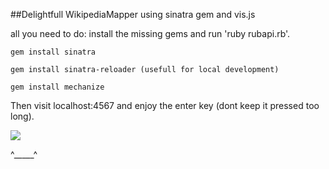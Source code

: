 ##Delightfull WikipediaMapper using sinatra gem and vis.js

all you need to do: install the missing gems and run 'ruby rubapi.rb'.

`gem install sinatra`

`gem install sinatra-reloader (usefull for local development)`

`gem install mechanize`

Then visit localhost:4567 and enjoy the enter key (dont keep it pressed too long).

![](http://www.sinatrarb.com/sinatra.github.com/images/logo.png)

^_____^





